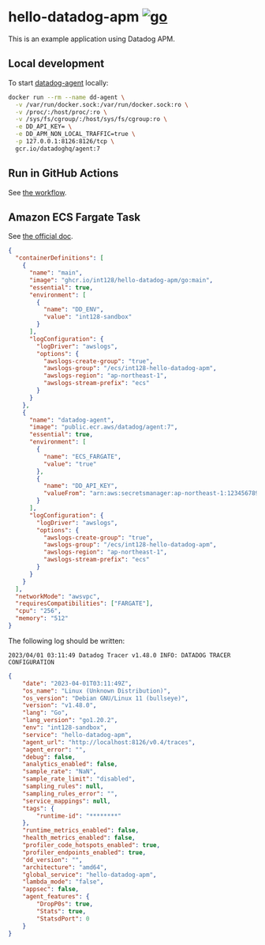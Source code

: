 # hello-datadog-apm [![go](https://github.com/int128/hello-datadog-apm/actions/workflows/go.yaml/badge.svg)](https://github.com/int128/hello-datadog-apm/actions/workflows/go.yaml)

This is an example application using Datadog APM.

## Local development

To start [datadog-agent](https://docs.datadoghq.com/containers/docker/) locally:

```sh
docker run --rm --name dd-agent \
  -v /var/run/docker.sock:/var/run/docker.sock:ro \
  -v /proc/:/host/proc/:ro \
  -v /sys/fs/cgroup/:/host/sys/fs/cgroup:ro \
  -e DD_API_KEY= \
  -e DD_APM_NON_LOCAL_TRAFFIC=true \
  -p 127.0.0.1:8126:8126/tcp \
  gcr.io/datadoghq/agent:7
```

## Run in GitHub Actions

See [the workflow](.github/workflows/go.yaml).

## Amazon ECS Fargate Task

See [the official doc](https://docs.datadoghq.com/integrations/ecs_fargate/?tab=cloudformation).

```json
{
  "containerDefinitions": [
    {
      "name": "main",
      "image": "ghcr.io/int128/hello-datadog-apm/go:main",
      "essential": true,
      "environment": [
        {
          "name": "DD_ENV",
          "value": "int128-sandbox"
        }
      ],
      "logConfiguration": {
        "logDriver": "awslogs",
        "options": {
          "awslogs-create-group": "true",
          "awslogs-group": "/ecs/int128-hello-datadog-apm",
          "awslogs-region": "ap-northeast-1",
          "awslogs-stream-prefix": "ecs"
        }
      }
    },
    {
      "name": "datadog-agent",
      "image": "public.ecr.aws/datadog/agent:7",
      "essential": true,
      "environment": [
        {
          "name": "ECS_FARGATE",
          "value": "true"
        },
        {
          "name": "DD_API_KEY",
          "valueFrom": "arn:aws:secretsmanager:ap-northeast-1:123456789012:secret:int128-hello-datadog-apm-abcdef:datadog_api_key::"
        }
      ],
      "logConfiguration": {
        "logDriver": "awslogs",
        "options": {
          "awslogs-create-group": "true",
          "awslogs-group": "/ecs/int128-hello-datadog-apm",
          "awslogs-region": "ap-northeast-1",
          "awslogs-stream-prefix": "ecs"
        }
      }
    }
  ],
  "networkMode": "awsvpc",
  "requiresCompatibilities": ["FARGATE"],
  "cpu": "256",
  "memory": "512"
}
```

The following log should be written:

```
2023/04/01 03:11:49 Datadog Tracer v1.48.0 INFO: DATADOG TRACER CONFIGURATION
```

```json
{
    "date": "2023-04-01T03:11:49Z",
    "os_name": "Linux (Unknown Distribution)",
    "os_version": "Debian GNU/Linux 11 (bullseye)",
    "version": "v1.48.0",
    "lang": "Go",
    "lang_version": "go1.20.2",
    "env": "int128-sandbox",
    "service": "hello-datadog-apm",
    "agent_url": "http://localhost:8126/v0.4/traces",
    "agent_error": "",
    "debug": false,
    "analytics_enabled": false,
    "sample_rate": "NaN",
    "sample_rate_limit": "disabled",
    "sampling_rules": null,
    "sampling_rules_error": "",
    "service_mappings": null,
    "tags": {
        "runtime-id": "********"
    },
    "runtime_metrics_enabled": false,
    "health_metrics_enabled": false,
    "profiler_code_hotspots_enabled": true,
    "profiler_endpoints_enabled": true,
    "dd_version": "",
    "architecture": "amd64",
    "global_service": "hello-datadog-apm",
    "lambda_mode": "false",
    "appsec": false,
    "agent_features": {
        "DropP0s": true,
        "Stats": true,
        "StatsdPort": 0
    }
}
```
